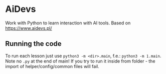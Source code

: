 # AiDevs
Work with Python to learn interaction with AI tools.
Based on https://www.aidevs.pl/

## Running the code
To run each lesson just use `python3 -m <dir>.main`, f.e.: `python3 -m 1.main`.
Note no `.py` at the end of main!
If you try to run it inside from folder - the import of helper/config/common files will fail.
